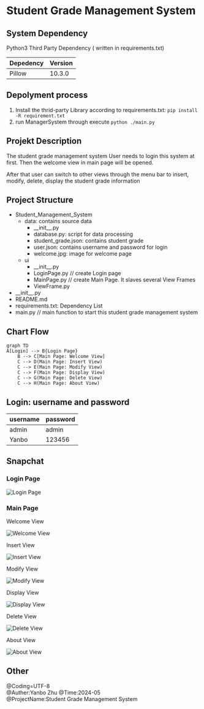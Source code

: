 # Student Grade Management System

## System Dependency
Python3
Third Party Dependency ( written in requirements.txt) 

| Depedency | Version |
|-----------|---------|
| Pillow    | 10.3.0  |

## Depolyment process

1. Install the thrid-party Library according to requirements.txt: `pip install -R requirement.txt`
2. run ManagerSystem through execute `python ./main.py`

## Projekt Description
The student grade management system 
User needs to login this system at first. Then the welcome view in main page will be opened. 

After that user can switch to other views through the menu bar to insert, modify, delete, display the student grade information

## Project Structure
- Student_Management_System
  - data: contains source data
    - \_\_init\_\_.py
    - database.py: script for data processing
    - student_grade.json: contains student grade
    - user.json: contains username and password for login
    - welcome.jpg: image for welcome page
  - ui
    - \_\_init\_\_.py
    - LoginPage.py // create Login page
    - MainPage.py // create Main Page. It slaves several View Frames
    - ViewFrame.py
- \_\_init\_\_.py
- README.md
- requirements.txt: Dependency List
- main.py // main function to start this student grade management system

## Chart Flow 
```mermaid
graph TD
A[Login] --> B{Login Page}
	B --> C[Main Page: Welcome View]
	C --> D(Main Page: Insert View)
	C --> E(Main Page: Modify View)
	C --> F(Main Page: Display View)
	C --> G(Main Page: Delete View)
	C --> H(Main Page: About View)
```


## Login: username and password
| username | password |
|----------|----------|
| admin    | admin    |
| Yanbo    | 123456   |


## Snapchat

### Login Page

![Login Page](./screenshot/01_LoginPage.png)

### Main Page

Welcome View 

![Welcome View](./screenshot/02_WelcomeView.png)

Insert View

![Insert View](./screenshot/03_InsertView.png)

Modify View

![Modify View](./screenshot/04_ModifyView.png)

Display View

![Display View](./screenshot/05_DisplayView.png)

Delete View

![Delete View](./screenshot/06_DeleteView.png)

About View

![About View](./screenshot/07_AboutView.png)


## Other
@Coding=UTF-8  
@Auther:Yanbo Zhu
@Time:2024-05  
@ProjectName:Student Grade Management System